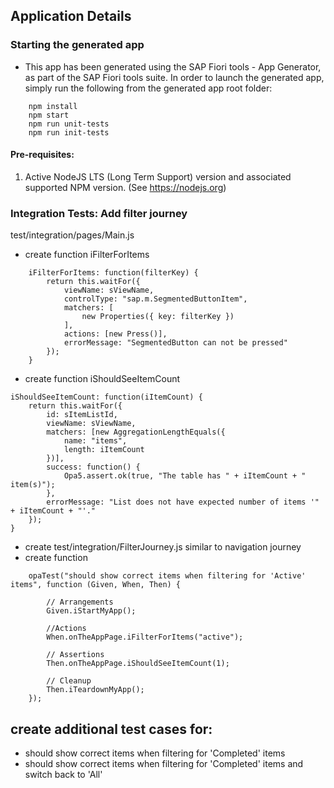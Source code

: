 ## Application Details

### Starting the generated app

- This app has been generated using the SAP Fiori tools - App Generator, as part of the SAP Fiori tools suite. In order to launch the generated app, simply run the following from the generated app root folder:

```
    npm install
    npm start
    npm run unit-tests
    npm run init-tests
```

#### Pre-requisites:

1. Active NodeJS LTS (Long Term Support) version and associated supported NPM version. (See https://nodejs.org)

### Integration Tests: Add filter journey

test/integration/pages/Main.js

- create function iFilterForItems

```
    iFilterForItems: function(filterKey) {
        return this.waitFor({
            viewName: sViewName,
            controlType: "sap.m.SegmentedButtonItem",
            matchers: [
                new Properties({ key: filterKey })
            ],
            actions: [new Press()],
            errorMessage: "SegmentedButton can not be pressed"
        });
    }
```

- create function iShouldSeeItemCount

```
iShouldSeeItemCount: function(iItemCount) {
    return this.waitFor({
        id: sItemListId,
        viewName: sViewName,
        matchers: [new AggregationLengthEquals({
            name: "items",
            length: iItemCount
        })],
        success: function() {
            Opa5.assert.ok(true, "The table has " + iItemCount + " item(s)");
        },
        errorMessage: "List does not have expected number of items '" + iItemCount + "'."
    });
}
```

- create test/integration/FilterJourney.js similar to navigation journey
- create function

```
    opaTest("should show correct items when filtering for 'Active' items", function (Given, When, Then) {

		// Arrangements
		Given.iStartMyApp();

		//Actions
		When.onTheAppPage.iFilterForItems("active");

		// Assertions
		Then.onTheAppPage.iShouldSeeItemCount(1);

		// Cleanup
		Then.iTeardownMyApp();
	});
```

## create additional test cases for:

- should show correct items when filtering for 'Completed' items
- should show correct items when filtering for 'Completed' items and switch back to 'All'
